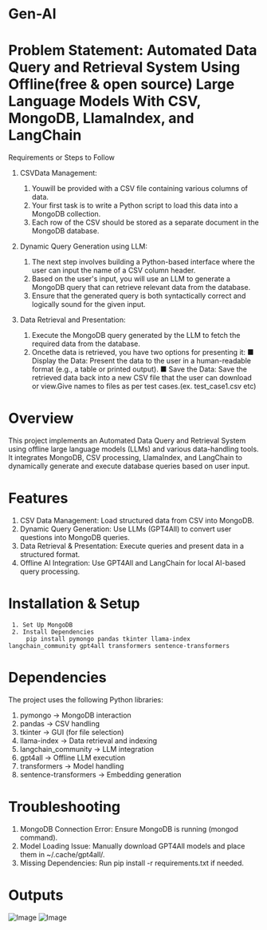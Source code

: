 # Gen-AI

# Problem Statement: Automated Data Query and Retrieval System Using Offline(free & open source) Large Language Models With CSV, MongoDB, LlamaIndex, and LangChain

Requirements or Steps to Follow
  1. CSVData Management:
     1. Youwill be provided with a CSV file containing various columns of data.
     2. Your first task is to write a Python script to load this data into a MongoDB collection.
     3. Each row of the CSV should be stored as a separate document in the MongoDB database.

  2. Dynamic Query Generation using LLM:
     1. The next step involves building a Python-based interface where the user can input the name of a CSV column header.
     2. Based on the user's input, you will use an LLM to generate a MongoDB query that can retrieve relevant data from the database.
     3. Ensure that the generated query is both syntactically correct and logically sound for the given input.

3. Data Retrieval and Presentation:
   1. Execute the MongoDB query generated by the LLM to fetch the required data from the database.
   2. Oncethe data is retrieved, you have two options for presenting it:
     ■ Display the Data: Present the data to the user in a human-readable format (e.g., a table or printed output).
     ■ Save the Data: Save the retrieved data back into a new CSV file that the user can download or view.Give names to files as per test cases.(ex. test_case1.csv etc)

# Overview

This project implements an Automated Data Query and Retrieval System using offline large language models (LLMs) and various data-handling tools. It integrates MongoDB, CSV processing, LlamaIndex, and LangChain to dynamically generate and execute database queries based on user input.

# Features

1. CSV Data Management: Load structured data from CSV into MongoDB.
2. Dynamic Query Generation: Use LLMs (GPT4All) to convert user questions into MongoDB queries.
3. Data Retrieval & Presentation: Execute queries and present data in a structured format.
4. Offline AI Integration: Use GPT4All and LangChain for local AI-based query processing.

# Installation & Setup
     1. Set Up MongoDB
     2. Install Dependencies  
         pip install pymongo pandas tkinter llama-index langchain_community gpt4all transformers sentence-transformers

# Dependencies

The project uses the following Python libraries:
1. pymongo → MongoDB interaction
2. pandas → CSV handling
3. tkinter → GUI (for file selection)
4. llama-index → Data retrieval and indexing
5. langchain_community → LLM integration
6. gpt4all → Offline LLM execution
7. transformers → Model handling
8. sentence-transformers → Embedding generation

# Troubleshooting

  1. MongoDB Connection Error: Ensure MongoDB is running (mongod command).
  2. Model Loading Issue: Manually download GPT4All models and place them in ~/.cache/gpt4all/.
  3. Missing Dependencies: Run pip install -r requirements.txt if needed.

# Outputs
![Image](https://github.com/user-attachments/assets/b22748f1-dc71-4da6-90f0-2c43e086f3fa)
![Image](https://github.com/user-attachments/assets/1c37614d-c77e-4141-bdaf-750b4a6491af)
